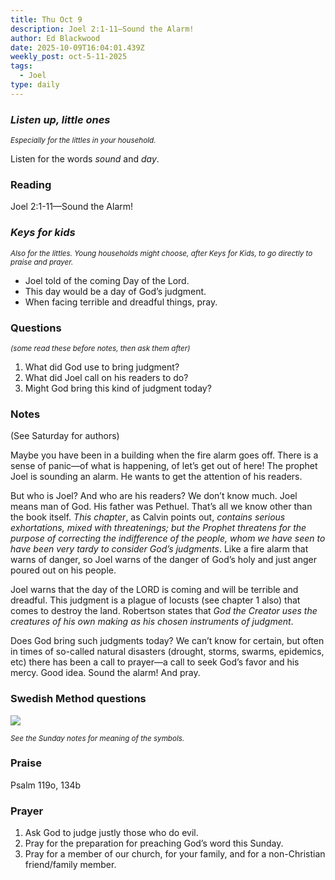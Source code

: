 ```yaml
---
title: Thu Oct 9
description: Joel 2:1-11—Sound the Alarm!
author: Ed Blackwood
date: 2025-10-09T16:04:01.439Z
weekly_post: oct-5-11-2025
tags:
  - Joel
type: daily
---
```

### *Listen up, little ones*

<div><small><i>Especially for the littles in your household.</i></small></div>

Listen for the words *sound* and *day*.

### Reading

Joel 2:1-11—Sound the Alarm!

### *Keys for kids*

<div><small><i>Also for the littles. Young households might choose, after Keys for Kids, to go directly to praise and prayer.</i></small></div>

* Joel told of the coming Day of the Lord.
* This day would be a day of God’s judgment.
* When facing terrible and dreadful things, pray.

### Questions

<div><small><i>(some read these before notes, then ask them after)</i></small></div>

1. What did God use to bring judgment?
2. What did Joel call on his readers to do?
3. Might God bring this kind of judgment today?

### Notes

(See Saturday for authors)	

Maybe you have been in a building when the fire alarm goes off. There is a sense of panic—of what is happening, of let’s get out of here! The prophet Joel is sounding an alarm. He wants to get the attention of his readers. 

But who is Joel? And who are his readers? We don’t know much. Joel means man of God. His father was Pethuel. That’s all we know other than the book itself. *This chapter*, as Calvin points out, *contains serious exhortations, mixed with threatenings; but the Prophet threatens for the purpose of correcting the indifference of the people, whom we have seen to have been very tardy to consider God’s judgments*. Like a fire alarm that warns of danger, so Joel warns of the danger of God’s holy and just anger poured out on his people.

Joel warns that the day of the LORD is coming and will be terrible and dreadful. This judgment is a plague of locusts (see chapter 1 also) that comes to destroy the land. Robertson states that *God the Creator uses the creatures of his own making as his chosen instruments of judgment*.

Does God bring such judgments today? We can’t know for certain, but often in times of so-called natural disasters (drought, storms, swarms, epidemics, etc) there has been a call to prayer—a call to seek God’s favor and his mercy. Good idea. Sound the alarm! And pray.

### Swedish Method questions

![](/static/img/family_worship_study_ed-swedish_questions.png)

<div><small><i>See the Sunday notes for meaning of the symbols.</i></small></div>

### Praise

Psalm 119o, 134b

### Prayer

1. Ask God to judge justly those who do evil.
2. Pray for the preparation for preaching God’s word this Sunday.
3. Pray for a member of our church, for your family, and for a non-Christian friend/family member.